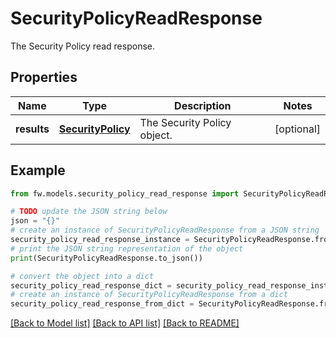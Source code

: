 # SecurityPolicyReadResponse

The Security Policy read response.

## Properties

Name | Type | Description | Notes
------------ | ------------- | ------------- | -------------
**results** | [**SecurityPolicy**](SecurityPolicy.md) | The Security Policy object. | [optional] 

## Example

```python
from fw.models.security_policy_read_response import SecurityPolicyReadResponse

# TODO update the JSON string below
json = "{}"
# create an instance of SecurityPolicyReadResponse from a JSON string
security_policy_read_response_instance = SecurityPolicyReadResponse.from_json(json)
# print the JSON string representation of the object
print(SecurityPolicyReadResponse.to_json())

# convert the object into a dict
security_policy_read_response_dict = security_policy_read_response_instance.to_dict()
# create an instance of SecurityPolicyReadResponse from a dict
security_policy_read_response_from_dict = SecurityPolicyReadResponse.from_dict(security_policy_read_response_dict)
```
[[Back to Model list]](../README.md#documentation-for-models) [[Back to API list]](../README.md#documentation-for-api-endpoints) [[Back to README]](../README.md)


